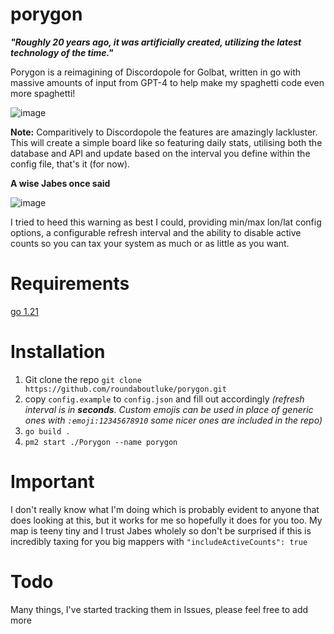 # porygon
**_"Roughly 20 years ago, it was artificially created, utilizing the latest technology of the time."_**

Porygon is a reimagining of Discordopole for Golbat, written in go with massive amounts of input from GPT-4 to help make my spaghetti code even more spaghetti!

![image](https://i.imgur.com/sGmc7KX.png)


**Note:** Comparitively to Discordopole the features are amazingly lackluster. This will create a simple board like so featuring daily stats, utilising both the database and API and update based on the interval you define within the config file, that's it (for now).

**A wise Jabes once said**


![image](https://i.imgur.com/ZOsk45B.png)

I tried to heed this warning as best I could, providing min/max lon/lat config options, a configurable refresh interval and the ability to disable active counts so you can tax your system as much or as little as you want.

# Requirements

[go 1.21](https://go.dev/doc/install)

# Installation

1. Git clone the repo `git clone https://github.com/roundaboutluke/porygon.git`
2. copy `config.example` to `config.json` and fill out accordingly _(refresh interval is in **seconds**. Custom emojis can be used in place of generic ones with `:emoji:12345678910` some nicer ones are included in the repo)_
3. `go build .`
4. `pm2 start ./Porygon --name porygon`

# Important

I don't really know what I'm doing which is probably evident to anyone that does looking at this, but it works for me so hopefully it does for you too. My map is teeny tiny and I trust Jabes wholely so don't be surprised if this is incredibly taxing for you big mappers with `"includeActiveCounts": true`

# Todo

Many things, I've started tracking them in Issues, please feel free to add more
